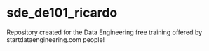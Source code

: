 # sde_de101_ricardo

Repository created for the Data Engineering free training offered by startdataengineering.com people!
